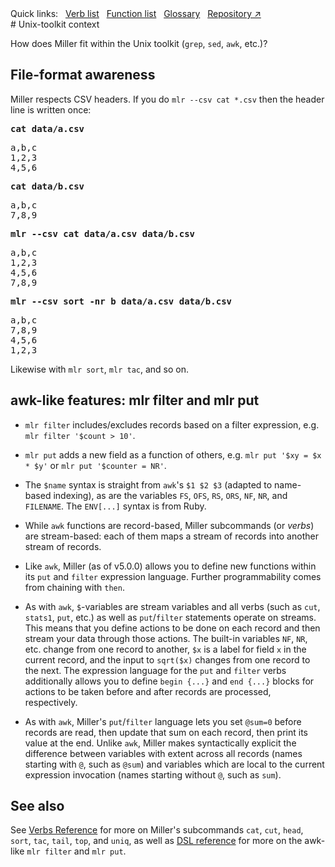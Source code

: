 <!---  PLEASE DO NOT EDIT DIRECTLY. EDIT THE .md.in FILE PLEASE. --->
<div>
<span class="quicklinks">
Quick links:
&nbsp;
<a class="quicklink" href="../reference-verbs/index.html">Verb list</a>
&nbsp;
<a class="quicklink" href="../reference-dsl-builtin-functions/index.html">Function list</a>
&nbsp;
<a class="quicklink" href="../glossary/index.html">Glossary</a>
&nbsp;
<a class="quicklink" href="https://github.com/johnkerl/miller" target="_blank">Repository ↗</a>
</span>
</div>
# Unix-toolkit context

How does Miller fit within the Unix toolkit (`grep`, `sed`, `awk`, etc.)?

## File-format awareness

Miller respects CSV headers. If you do `mlr --csv cat *.csv` then the header line is written once:

<pre class="pre-highlight-in-pair">
<b>cat data/a.csv</b>
</pre>
<pre class="pre-non-highlight-in-pair">
a,b,c
1,2,3
4,5,6
</pre>

<pre class="pre-highlight-in-pair">
<b>cat data/b.csv</b>
</pre>
<pre class="pre-non-highlight-in-pair">
a,b,c
7,8,9
</pre>

<pre class="pre-highlight-in-pair">
<b>mlr --csv cat data/a.csv data/b.csv</b>
</pre>
<pre class="pre-non-highlight-in-pair">
a,b,c
1,2,3
4,5,6
7,8,9
</pre>

<pre class="pre-highlight-in-pair">
<b>mlr --csv sort -nr b data/a.csv data/b.csv</b>
</pre>
<pre class="pre-non-highlight-in-pair">
a,b,c
7,8,9
4,5,6
1,2,3
</pre>

Likewise with `mlr sort`, `mlr tac`, and so on.

## awk-like features: mlr filter and mlr put

* `mlr filter` includes/excludes records based on a filter expression, e.g. `mlr filter '$count > 10'`.

* `mlr put` adds a new field as a function of others, e.g. `mlr put '$xy = $x * $y'` or `mlr put '$counter = NR'`.

* The `$name` syntax is straight from `awk`'s `$1 $2 $3` (adapted to name-based indexing), as are the variables `FS`, `OFS`, `RS`, `ORS`, `NF`, `NR`, and `FILENAME`. The `ENV[...]` syntax is from Ruby.

* While `awk` functions are record-based, Miller subcommands (or *verbs*) are stream-based: each of them maps a stream of records into another stream of records.

* Like `awk`, Miller (as of v5.0.0) allows you to define new functions within its `put` and `filter` expression language.  Further programmability comes from chaining with `then`.

* As with `awk`, `$`-variables are stream variables and all verbs (such as `cut`, `stats1`, `put`, etc.) as well as `put`/`filter` statements operate on streams.  This means that you define actions to be done on each record and then stream your data through those actions.  The built-in variables `NF`, `NR`, etc.  change from one record to another, `$x` is a label for field `x` in the current record, and the input to `sqrt($x)` changes from one record to the next.  The expression language for the `put` and `filter` verbs additionally allows you to define `begin {...}` and `end {...}` blocks for actions to be taken before and after records are processed, respectively.

* As with `awk`, Miller's `put`/`filter` language lets you set `@sum=0` before records are read, then update that sum on each record, then print its value at the end.  Unlike `awk`, Miller makes syntactically explicit the difference between variables with extent across all records (names starting with `@`, such as `@sum`) and variables which are local to the current expression invocation (names starting without `@`, such as `sum`).

## See also

See [Verbs Reference](reference-verbs.md) for more on Miller's subcommands `cat`, `cut`, `head`, `sort`, `tac`, `tail`, `top`, and `uniq`, as well as [DSL reference](reference-dsl.md) for more on the awk-like `mlr filter` and `mlr put`.

